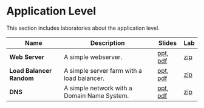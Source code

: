 # Application Level
This section includes laboratories about the application level.

| Name                     | Description                                 | Slides                                                                                                                                      | Lab                                                              |
|--------------------------|---------------------------------------------|---------------------------------------------------------------------------------------------------------------------------------------------|------------------------------------------------------------------|
| **Web Server**           | A simple webserver.                         | [ppt](web-server/008-kathara-lab_web-server.pptx), [pdf](web-server/008-kathara-lab_web-server.pdf)                                         | [zip](web-server/kathara-lab_web-server.zip)                     |
| **Load Balancer Random** | A simple server farm with a load balancer.  | [ppt](load-balancer-random/013-kathara-lab_load-balancer-ws-rnd.pptx), [pdf](load-balancer-random/013-kathara-lab_load-balancer-ws-rnd.pdf) | [zip](load-balancer-random/kathara-lab_load-balancer-ws-rnd.zip) |
| **DNS**                  | A simple network with a Domain Name System. | [ppt](dns/010-kathara-lab_dns.ppt), [pdf](dns/010-kathara-lab_dns.pdf)                                                                      | [zip](dns/kathara-lab_dns.zip)                                   |
